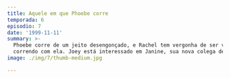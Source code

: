 ```yaml
---
title: Aquele em que Phoebe corre
temporada: 6
episodio: 7
date: '1999-11-11'
summary: >-
  Phoebe corre de um jeito desengonçado, e Rachel tem vergonha de ser vista
  correndo com ela. Joey está interessado em Janine, sua nova colega de quarto.
image: ./img/7/thumb-medium.jpg

---
```

